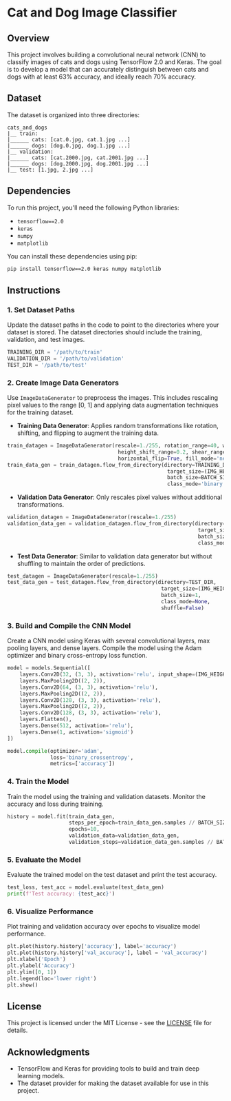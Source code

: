 # Cat and Dog Image Classifier

## Overview

This project involves building a convolutional neural network (CNN) to classify images of cats and dogs using TensorFlow 2.0 and Keras. The goal is to develop a model that can accurately distinguish between cats and dogs with at least 63% accuracy, and ideally reach 70% accuracy.

## Dataset

The dataset is organized into three directories:

```
cats_and_dogs
|__ train:
|______ cats: [cat.0.jpg, cat.1.jpg ...]
|______ dogs: [dog.0.jpg, dog.1.jpg ...]
|__ validation:
|______ cats: [cat.2000.jpg, cat.2001.jpg ...]
|______ dogs: [dog.2000.jpg, dog.2001.jpg ...]
|__ test: [1.jpg, 2.jpg ...]
```

## Dependencies

To run this project, you'll need the following Python libraries:

- `tensorflow==2.0`
- `keras`
- `numpy`
- `matplotlib`

You can install these dependencies using pip:

```bash
pip install tensorflow==2.0 keras numpy matplotlib
```

## Instructions

### 1. Set Dataset Paths

Update the dataset paths in the code to point to the directories where your dataset is stored. The dataset directories should include the training, validation, and test images.

```python
TRAINING_DIR = '/path/to/train'
VALIDATION_DIR = '/path/to/validation'
TEST_DIR = '/path/to/test'
```

### 2. Create Image Data Generators

Use `ImageDataGenerator` to preprocess the images. This includes rescaling pixel values to the range [0, 1] and applying data augmentation techniques for the training dataset.

- **Training Data Generator**: Applies random transformations like rotation, shifting, and flipping to augment the training data.

```python
train_datagen = ImageDataGenerator(rescale=1./255, rotation_range=40, width_shift_range=0.2,
                                    height_shift_range=0.2, shear_range=0.2, zoom_range=0.2,
                                    horizontal_flip=True, fill_mode='nearest')
train_data_gen = train_datagen.flow_from_directory(directory=TRAINING_DIR,
                                                    target_size=(IMG_HEIGHT, IMG_WIDTH),
                                                    batch_size=BATCH_SIZE,
                                                    class_mode='binary')
```

- **Validation Data Generator**: Only rescales pixel values without additional transformations.

```python
validation_datagen = ImageDataGenerator(rescale=1./255)
validation_data_gen = validation_datagen.flow_from_directory(directory=VALIDATION_DIR,
                                                              target_size=(IMG_HEIGHT, IMG_WIDTH),
                                                              batch_size=BATCH_SIZE,
                                                              class_mode='binary')
```

- **Test Data Generator**: Similar to validation data generator but without shuffling to maintain the order of predictions.

```python
test_datagen = ImageDataGenerator(rescale=1./255)
test_data_gen = test_datagen.flow_from_directory(directory=TEST_DIR,
                                                  target_size=(IMG_HEIGHT, IMG_WIDTH),
                                                  batch_size=1,
                                                  class_mode=None,
                                                  shuffle=False)
```

### 3. Build and Compile the CNN Model

Create a CNN model using Keras with several convolutional layers, max pooling layers, and dense layers. Compile the model using the Adam optimizer and binary cross-entropy loss function.

```python
model = models.Sequential([
    layers.Conv2D(32, (3, 3), activation='relu', input_shape=(IMG_HEIGHT, IMG_WIDTH, 3)),
    layers.MaxPooling2D((2, 2)),
    layers.Conv2D(64, (3, 3), activation='relu'),
    layers.MaxPooling2D((2, 2)),
    layers.Conv2D(128, (3, 3), activation='relu'),
    layers.MaxPooling2D((2, 2)),
    layers.Conv2D(128, (3, 3), activation='relu'),
    layers.Flatten(),
    layers.Dense(512, activation='relu'),
    layers.Dense(1, activation='sigmoid')
])

model.compile(optimizer='adam',
              loss='binary_crossentropy',
              metrics=['accuracy'])
```

### 4. Train the Model

Train the model using the training and validation datasets. Monitor the accuracy and loss during training.

```python
history = model.fit(train_data_gen,
                    steps_per_epoch=train_data_gen.samples // BATCH_SIZE,
                    epochs=10,
                    validation_data=validation_data_gen,
                    validation_steps=validation_data_gen.samples // BATCH_SIZE)
```

### 5. Evaluate the Model

Evaluate the trained model on the test dataset and print the test accuracy.

```python
test_loss, test_acc = model.evaluate(test_data_gen)
print(f'Test accuracy: {test_acc}')
```

### 6. Visualize Performance

Plot training and validation accuracy over epochs to visualize model performance.

```python
plt.plot(history.history['accuracy'], label='accuracy')
plt.plot(history.history['val_accuracy'], label = 'val_accuracy')
plt.xlabel('Epoch')
plt.ylabel('Accuracy')
plt.ylim([0, 1])
plt.legend(loc='lower right')
plt.show()
```

## License

This project is licensed under the MIT License - see the [LICENSE](LICENSE) file for details.

## Acknowledgments

- TensorFlow and Keras for providing tools to build and train deep learning models.
- The dataset provider for making the dataset available for use in this project.
```

